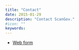 ```yaml
---
title: "Contact"
date: 2015-01-29
description: "Contact ScanGov."
#icon: ""
keywords: 
---
```


* [Web form](https://docs.google.com/forms/d/e/1FAIpQLSeKiSG0f07leAwW1QqIMSoDIgTA92m0jVy6NADtiaoPhg4rww/viewform?usp=sharing)